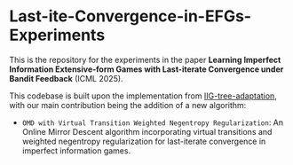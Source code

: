 # Last-ite-Convergence-in-EFGs-Experiments

This is the repository for the experiments in the paper **Learning Imperfect Information Extensive-form Games with Last-iterate Convergence under Bandit Feedback** (ICML 2025).

This codebase is built upon the implementation from [IIG-tree-adaptation](https://github.com/anon17893/IIG-tree-adaptation), with our main contribution being the addition of a new algorithm:

- `OMD with Virtual Transition Weighted Negentropy Regularization`: An Online Mirror Descent algorithm incorporating virtual transitions and weighted negentropy regularization for last-iterate convergence in imperfect information games. 


